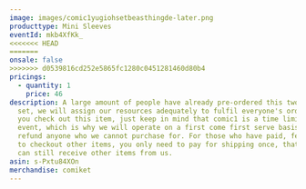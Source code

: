 ```yaml
---
image: images/comic1yugiohsetbeasthingde-later.png
producttype: Mini Sleeves
eventId: mkb4XfKk_
<<<<<<< HEAD
=======
onsale: false
>>>>>>> d0539816cd252e5865fc1280c0451281460d80b4
pricings:
  - quantity: 1
    price: 46
description: A large amount of people have already pre-ordered this two sleeves
  set, we will assign our resources adequately to fulfil everyone's orders. If
  you check out this item, just keep in mind that comic1 is a time limited
  event, which is why we will operate on a first come first serve basis and
  refund anyone who we cannot purchase for. For those who have paid, feel free
  to checkout other items, you only need to pay for shipping once, that way you
  can still receive other items from us.
asin: s-Pxtu84XOn
merchandise: comiket
---
```

